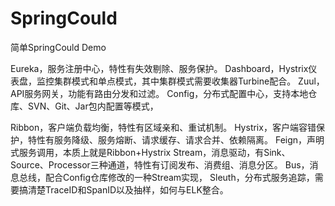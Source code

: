 # SpringCould
简单SpringCould Demo 


Eureka，服务注册中心，特性有失效剔除、服务保护。
Dashboard，Hystrix仪表盘，监控集群模式和单点模式，其中集群模式需要收集器Turbine配合。
Zuul，API服务网关，功能有路由分发和过滤。
Config，分布式配置中心，支持本地仓库、SVN、Git、Jar包内配置等模式，

Ribbon，客户端负载均衡，特性有区域亲和、重试机制。
Hystrix，客户端容错保护，特性有服务降级、服务熔断、请求缓存、请求合并、依赖隔离。
Feign，声明式服务调用，本质上就是Ribbon+Hystrix
Stream，消息驱动，有Sink、Source、Processor三种通道，特性有订阅发布、消费组、消息分区。
Bus，消息总线，配合Config仓库修改的一种Stream实现，
Sleuth，分布式服务追踪，需要搞清楚TraceID和SpanID以及抽样，如何与ELK整合。


